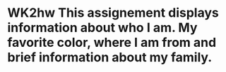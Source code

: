 # WK2hw This assignement displays information about who I am. My favorite color, where I am from and brief information about my family.
